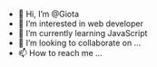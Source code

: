 - 👋 Hi, I’m @Giota
- 👀 I’m interested in web developer
- 🌱 I’m currently learning JavaScript
- 💞️ I’m looking to collaborate on ...
- 📫 How to reach me ...

<!---
Giota-tri/Giota-tri is a ✨ special ✨ repository because its `README.md` (this file) appears on your GitHub profile.
You can click the Preview link to take a look at your changes.
--->
